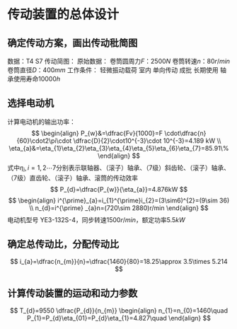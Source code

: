 # 传动装置的总体设计
## 确定传动方案，画出传动秕简图
数据：T4 S7
传动简图：
原始数据：
	卷筒圆周力$F$：$2500N$
	卷筒转速$n$：$80r/min$
	卷筒直径$D$：$400mm$
工作条件：
	轻微振动载荷
	室内
	单向传动
	成批
	长期使用
	轴承使用寿命$10000h$

## 选择电动机
计算电动机的输出功率：
$$
\begin{align}
P_{w}&=\dfrac{Fv}{1000}=F \cdot\dfrac{n}{60}\cdot2\pi\cdot  \dfrac{D}{2}\cdot10^{-3}\cdot 10^{-3}=4.189 kW \\
\eta_{a}&=\eta_{1}\eta_{2}\eta_{3}\eta_{4}\eta_{5}\eta_{6}\eta_{7}=85.91\%
\end{align}
$$
式中$\eta_{i},i=1,2\cdots7$分别表示联轴器、（滚子）轴承、（7级）斜齿轮、（滚子）轴承、（7级）直齿轮、（滚子）轴承、滚筒的传动效率
$$
P_{d}=\dfrac{P_{w}}{\eta_{a}}=4.876kW
$$
$$
\begin{align}
i^{\prime}_{a}=i_{1}^{\prime}i_{2}=(3\sim6)^{2}=(9\sim 36) \\
n_{d}=i^{\prime} _{a}n=(720\sim 2880)r/min
\end{align}
$$
电动机型号 YE3-132S-4，同步转速1500$r/min$，额定功率$5.5kW$
## 确定总传动比，分配传动比
$$
i_{a}=\dfrac{n_{m}}{n}=\dfrac{1460}{80}=18.25\approx 3.5\times 5.214
$$
## 计算传动装置的运动和动力参数
$$
T_{d}=9550 \dfrac{P_{d}}{n_{m}}
\begin{align}
n_{1}=n_{0}=1460\quad P_{1}=P_{d}\eta_{01}=P_{d}\eta_{1}=4.827\quad 
\end{align}
$$


